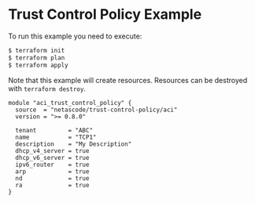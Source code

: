 <!-- BEGIN_TF_DOCS -->
# Trust Control Policy Example

To run this example you need to execute:

```bash
$ terraform init
$ terraform plan
$ terraform apply
```

Note that this example will create resources. Resources can be destroyed with `terraform destroy`.

```hcl
module "aci_trust_control_policy" {
  source  = "netascode/trust-control-policy/aci"
  version = ">= 0.8.0"

  tenant         = "ABC"
  name           = "TCP1"
  description    = "My Description"
  dhcp_v4_server = true
  dhcp_v6_server = true
  ipv6_router    = true
  arp            = true
  nd             = true
  ra             = true
}
```
<!-- END_TF_DOCS -->